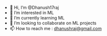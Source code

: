 - 👋 Hi, I’m @Dhanush17raj
- 👀 I’m interested in ML
- 🌱 I’m currently learning ML
- 💞️ I’m looking to collaborate on ML projects
- 📫 How to reach me : dhanushraj@gmail.com

<!---
Dhanush17raj/Dhanush17raj is a ✨ special ✨ repository because its `README.md` (this file) appears on your GitHub profile.
You can click the Preview link to take a look at your changes.
--->
